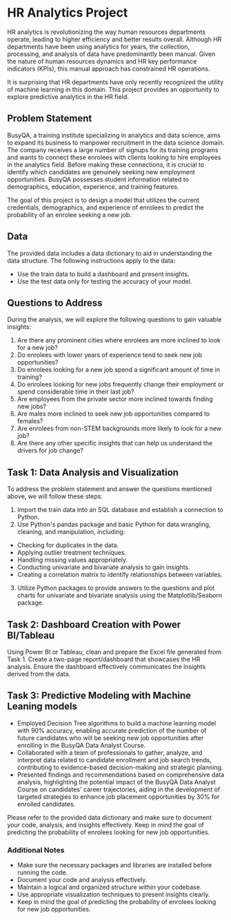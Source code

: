 # HR Analytics Project

HR analytics is revolutionizing the way human resources departments operate, leading to higher efficiency and better results overall. Although HR departments have been using analytics for years, the collection, processing, and analysis of data have predominantly been manual. Given the nature of human resources dynamics and HR key performance indicators (KPIs), this manual approach has constrained HR operations.

It is surprising that HR departments have only recently recognized the utility of machine learning in this domain. This project provides an opportunity to explore predictive analytics in the HR field.

## Problem Statement
BusyQA, a training institute specializing in analytics and data science, aims to expand its business to manpower recruitment in the data science domain. The company receives a large number of signups for its training programs and wants to connect these enrolees with clients looking to hire employees in the analytics field. Before making these connections, it is crucial to identify which candidates are genuinely seeking new employment opportunities. BusyQA possesses student information related to demographics, education, experience, and training features.

The goal of this project is to design a model that utilizes the current credentials, demographics, and experience of enrolees to predict the probability of an enrolee seeking a new job.

## Data
The provided data includes a data dictionary to aid in understanding the data structure. The following instructions apply to the data:

- Use the train data to build a dashboard and present insights.
- Use the test data only for testing the accuracy of your model.
## Questions to Address
During the analysis, we will explore the following questions to gain valuable insights:

1. Are there any prominent cities where enrolees are more inclined to look for a new job?
2. Do enrolees with lower years of experience tend to seek new job opportunities?
3. Do enrolees looking for a new job spend a significant amount of time in training?
4. Do enrolees looking for new jobs frequently change their employment or spend considerable time in their last job?
5. Are employees from the private sector more inclined towards finding new jobs?
6. Are males more inclined to seek new job opportunities compared to females?
7. Are enrolees from non-STEM backgrounds more likely to look for a new job?
8. Are there any other specific insights that can help us understand the drivers for job change?
## Task 1: Data Analysis and Visualization
To address the problem statement and answer the questions mentioned above, we will follow these steps:

1. Import the train data into an SQL database and establish a connection to Python.
2. Use Python's pandas package and basic Python for data wrangling, cleaning, and manipulation, including:
  - Checking for duplicates in the data.
  - Applying outlier treatment techniques.
  - Handling missing values appropriately.
  - Conducting univariate and bivariate analysis to gain insights.
  - Creating a correlation matrix to identify relationships between variables.
3. Utilize Python packages to provide answers to the questions and plot charts for univariate and bivariate analysis using the Matplotlib/Seaborn package.
## Task 2: Dashboard Creation with Power BI/Tableau
Using Power BI or Tableau, clean and prepare the Excel file generated from Task 1. Create a two-page report/dashboard that showcases the HR analysis. Ensure the dashboard effectively communicates the insights derived from the data.
## Task 3: Predictive Modeling with Machine Leaning models
- Employed Decision Tree algorithms to build a machine learning model with 90% accuracy, enabling accurate prediction of the number of future candidates who will be seeking new job opportunities after enrolling in the BusyQA Data Analyst Course.
- Collaborated with a team of professionals to gather, analyze, and interpret data related to candidate enrollment and job search trends, contributing to evidence-based decision-making and strategic planning.
- Presented findings and recommendations based on comprehensive data analysis, highlighting the potential impact of the BusyQA Data Analyst Course on candidates' career trajectories, aiding in the development of targeted strategies to enhance job placement opportunities by 30% for enrolled candidates.


Please refer to the provided data dictionary and make sure to document your code, analysis, and insights effectively. Keep in mind the goal of predicting the probability of enrolees looking for new job opportunities.

### Additional Notes
- Make sure the necessary packages and libraries are installed before running the code.
- Document your code and analysis effectively.
- Maintain a logical and organized structure within your codebase.
- Use appropriate visualization techniques to present insights clearly.
- Keep in mind the goal of predicting the probability of enrolees looking for new job opportunities.
